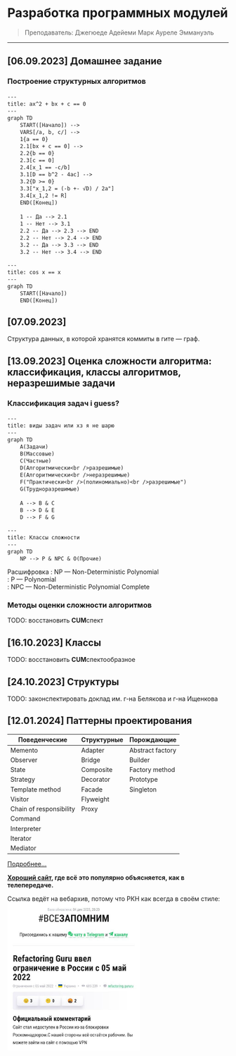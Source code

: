 # Разработка программных модулей

> Преподаватель: Джегюеде Адейеми Марк Ауреле Эммануэль

___

## [06.09.2023] Домашнее задание

### Построение структурных алгоритмов

``` mermaid
---
title: ax^2 + bx + c == 0
---
graph TD
    START([Начало]) -->
    VARS[/a, b, c/] -->
    1{a == 0}
    2.1[bx + c == 0] -->
    2.2{b == 0}
    2.3[c == 0]
    2.4[x_1 == -c/b]
    3.1[D == b^2 - 4ac] -->
    3.2{D >= 0}
    3.3["x_1,2 = (-b +- √D) / 2a"]
    3.4[x_1,2 != R]
    END([Конец])

    1 -- Да --> 2.1
    1 -- Нет --> 3.1
    2.2 -- Да --> 2.3 --> END
    2.2 -- Нет --> 2.4 --> END
    3.2 -- Да --> 3.3 --> END
    3.2 -- Нет --> 3.4 --> END
```

``` mermaid
---
title: cos x == x
---
graph TD
    START([Начало])
    END([Конец])
```

## [07.09.2023]

Структура данных, в которой хранятся коммиты в гите — граф.

## [13.09.2023] Оценка сложности алгоритма: классификация, классы алгоритмов, неразрешимые задачи

### Классификация задач i guess?

``` mermaid
---
title: виды задач или хз я не шарю
---
graph TD
    A(Задачи)
    B(Массовые)
    C(Частные)
    D(Алгоритмически<br />разрешимые)
    E(Алгоритмически<br />неразрешимые)
    F("Практически<br />(полиномиально)<br />разрешимые")
    G(Трудноразрешимые)

    A --> B & C
    B --> D & E
    D --> F & G
```

``` mermaid
---
title: Классы сложности
---
graph TD
    NP --> P & NPC & O(Прочие)
```

Расшифровка
: NP — Non-Deterministic Polynomial  
: P — Polynomial  
: NPC — Non-Deterministic Polynomial Complete

### Методы оценки сложности алгоритмов

TODO: восстановить **CUM**спект

## [16.10.2023] Классы

TODO: восстановить **CUM**спектообразное

## [24.10.2023] Структуры

TODO: законспектировать доклад им. г-на Белякова и г-на Ищенкова

## [12.01.2024] Паттерны проектирования

| Поведенческие           | Структурные | Порождающие      |
|-------------------------|-------------|------------------|
| Memento                 | Adapter     | Abstract factory |
| Observer                | Bridge      | Builder          |
| State                   | Composite   | Factory method   |
| Strategy                | Decorator   | Prototype        |
| Template method         | Facade      | Singleton        |
| Visitor                 | Flyweight   |                  |
| Chain of responsibility | Proxy       |                  |
| Command                 |             |                  |
| Interpreter             |             |                  |
| Iterator                |             |                  |
| Mediator                |             |                  |

[Подробнее...](resources/design-patterns.pdf)

**[Хороший сайт](https://web.archive.org/web/20231112004652/https://refactoring.guru/ru/design-patterns), где всё это популярно объясняется, как в телепередаче.**

Ссылка ведёт на вебархив, потому что РКН как всегда в своём стиле:
<img src="resources/refactoring-guru-block.jpg" alt="proof" width="60%" />
